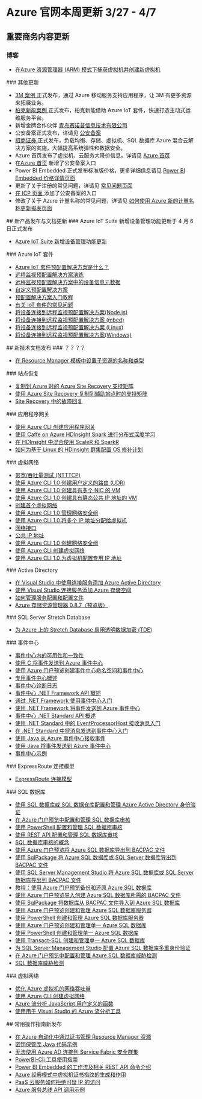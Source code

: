 <properties
	pageTitle="Azure 官网本周更新 | Azure"
    description="Azure 官网本周更新"
    services=""
    documentationCenter=""
    authors=""
    manager=""
    editor=""
    tags=""/>

<tags ms.service="weekly-updates" ms.date="" wacn.date="" wacn.lang="cn"/>

# Azure 官网本周更新    3/27 - 4/7
## 重要商务内容更新
### 博客
<ul>
<li><a id="weekly-updates_3_27_blog-armcreatevm" href="/blog/2107/04/01/armcreatevm">在Azure 资源管理器 (ARM) 模式下捕获虚拟机并创建新虚拟机</a></li>
</ul>
### 其他更新
<ul>
<li><a id="weekly-updates_3_27_partnerancasestudy-3m" href="/partnerancasestudy/case-studies/3m/">3M 案例 </a>正式发布，通过 Azure 移动服务支持应用程序，让 3M 有更多资源来拓展业务。</li>
<li><a id="weekly-updates_3_27_partnerancasestudy-baykee" href="/partnerancasestudy/case-studies/baykee/">柏克新能案例 </a>正式发布，柏克新能借助 Azure IoT 套件，快速打造主动式运维服务平台。</li>
<li>新增金牌合作伙伴 <a id="weekly-updates_3_27_partnerancasestudy-partner" href="http:///partnerancasestudy/partner/">青岛赛诺普信息技术有限公司 </a></li>
<li>公安备案正式发布，详请见 <a id="weekly-updates_3_27_support-public-security-registration" href="/support/announcement/public-security-registration">公安备案</a></li>
<li><a id="weekly-updates_3_27_partnerancasestudy-cmschina" href="/partnerancasestudy/case-studies/cmschina/">招商证券 </a>正式发布，负载均衡、存储、虚拟机、SQL 数据库 Azure 混合云解决方案的实施，大幅提高系统弹性和数据安全。</li>
<li>Azure 首页发布了虚拟机、云服务大降价信息，详请见 <a id="weekly-updates_3_27_-" href="https://www.azure.cn/">Azure 首页</a></li>
<li>在<a id="weekly-updates_3_27_support-" href="https://www.azure.cn/">Azure 首页</a> 新增了公安备案入口</li>
<li>Power BI Embedded 正式发布标准版价格，更多详细信息请见 <a id="weekly-updates_3_27_pricing-power-bi-embedded" href="/pricing/details/power-bi-embedded/">Power BI Embedded 价格详情页面</a></li>
<li>更新了关于注册的常见问题，详请见 <a id="weekly-updates_3_27_support-faq" href="/support/faq/">常见问题页面</li>
<li>在 <a id="weekly-updates_3_27_icp-" href="/icp/"> ICP 页面 </a>添加了公安备案的入口</li>
<li>修改了关于 Azure 计量名称的常见问题，详请见 <a id="weekly-updates_3_27_support-meter-update-reports" href="/support/meter-update-reports/">如何使用 Azure 新的计量名称更新报表页面</a></li>
</ul>
## 新产品发布与文档更新
### Azure IoT Suite 新增设备管理功能更新于 4 月 6 日正式发布
<ul>
<li><a id="weekly-updates_3_27_blog-azure-iot-suite-adds-device-management-capability-updates" href="/blog/2107/04/06/azure-iot-suite-adds-device-management-capability-updates">Azure IoT Suite 新增设备管理功能更新</a></li>
</ul>
### Azure IoT 套件
<ul>
<li><a id="weekly-updates_3_27_documentation-iot-suite-what-are-preconfigured-solutions" href="/documentation/articles/iot-suite-what-are-preconfigured-solutions/">Azure IoT 套件预配置解决方案是什么？</a></li>
<li><a id="weekly-updates_3_27_documentation-iot-suite-remote-monitoring-sample-walkthrough" href="/documentation/articles/iot-suite-remote-monitoring-sample-walkthrough/">远程监视预配置解决方案演练</a></li>
<li><a id="weekly-updates_3_27_documentation-iot-suite-remote-monitoring-device-info" href="/documentation/articles/iot-suite-remote-monitoring-device-info/ ">远程监视预配置解决方案中的设备信息元数据</a></li>
<li><a id="weekly-updates_3_27_documentation-iot-suite-guidance-on-customizing-preconfigured-solutions" href="/documentation/articles/iot-suite-guidance-on-customizing-preconfigured-solutions/ ">自定义预配置解决方案</a></li>
<li><a id="weekly-updates_3_27_documentation-iot-suite-getstarted-preconfigured-solutions" href="/documentation/articles/iot-suite-getstarted-preconfigured-solutions/">预配置解决方案入门教程</a></li>
<li><a id="weekly-updates_3_27_documentation-iot-suite-faq" href="/documentation/articles/iot-suite-faq/">有关 IoT 套件的常见问题</a></li>
<li><a id="weekly-updates_3_27_documentation-iot-suite-connecting-devices-node" href="/documentation/articles/iot-suite-connecting-devices-node/ ">将设备连接到远程监视预配置解决方案(Node.js)</a></li>
<li><a id="weekly-updates_3_27_documentation-iot-suite-connecting-devices-mbed" href="/documentation/articles/iot-suite-connecting-devices-mbed/">将设备连接到远程监视预配置解决方案 (mbed)</a></li>
<li><a id="weekly-updates_3_27_documentation-iot-suite-connecting-devices-linux" href="/documentation/articles/iot-suite-connecting-devices-linux/ ">将设备连接到远程监视预配置解决方案 (Linux)</a></li>
<li><a id="weekly-updates_3_27_documentation-iot-suite-connecting-devices" href="/documentation/articles/iot-suite-connecting-devices/ ">将设备连接到远程监视预配置解决方案(Windows)</a></li>
</ul>
## 新技术文档发布
### ？？？？
<ul>
<li><a id="weekly-updates_3_27_documentation-resource-manager-template-child-resource" href="/documentation/articles/resource-manager-template-child-resource/">在 Resource Manager 模板中设置子资源的名称和类型</a></li>
</ul>
### 站点恢复
<ul>
<li><a id="weekly-updates_3_27_documentation-site-recovery-support-matrix-to-azure" href="/documentation/articles/site-recovery-support-matrix-to-azure/">复制到 Azure 时的 Azure Site Recovery 支持矩阵</a></li>
<li><a id="weekly-updates_3_27_documentation-site-recovery-support-matrix-to-sec-site" href="/documentation/articles/site-recovery-support-matrix-to-sec-site/">使用 Azure Site Recovery 复制到辅助站点时的支持矩阵</a></li>
<li><a id="weekly-updates_3_27_documentation-site-recovery-failback-from-azure-to-hyper-v" href="/documentation/articles/site-recovery-failback-from-azure-to-hyper-v/">Site Recovery 中的故障回复</a></li>
</ul>
### 应用程序网关
<ul>
<li><a id="weekly-updates_3_27_documentation-application-gateway-create-gateway-cli-nodejs" href="/documentation/articles/application-gateway-create-gateway-cli-nodejs/">使用 Azure CLI 创建应用程序网关</a></li>
<li><a id="weekly-updates_3_27_documentation-hdinsight-deep-learning-caffe-spark" href="/documentation/articles/hdinsight-deep-learning-caffe-spark/">使用 Caffe on Azure HDInsight Spark 进行分布式深度学习</a></li>
<li><a id="weekly-updates_3_27_documentation-hdinsight-hadoop-r-scaler-sparkr" href="/documentation/articles/hdinsight-hadoop-r-scaler-sparkr/">在 HDInsight 中混合使用 ScaleR 和 SparkR</a></li>
<li><a id="weekly-updates_3_27_documentation-hdinsight-os-patching" href="/documentation/articles/hdinsight-os-patching/">如何为基于 Linux 的 HDInsight 群集配置 OS 修补计划</a></li>
</ul>
### 虚拟网络
<ul>
<li><a id="weekly-updates_3_27_documentation-virtual-network-bandwidth-testing" href="/documentation/articles/virtual-network-bandwidth-testing/">带宽/吞吐量测试 (NTTTCP)</a></li>
<li><a id="weekly-updates_3_27_documentation-virtual-network-create-udr-arm-cli-nodejs" href="/documentation/articles/virtual-network-create-udr-arm-cli-nodejs/">使用 Azure CLI 1.0 创建用户定义的路由 (UDR)</a></li>
<li><a id="weekly-updates_3_27_documentation-virtual-network-deploy-multinic-cli-nodejs" href="/documentation/articles/virtual-network-deploy-multinic-cli-nodejs/">使用 Azure CLI 1.0 创建具有多个 NIC 的 VM</a></li>
<li><a id="weekly-updates_3_27_documentation-virtual-network-deploy-static-pip-cli-nodejs" href="/documentation/articles/virtual-network-deploy-static-pip-cli-nodejs/">使用 Azure CLI 1.0 创建具有静态公共 IP 地址的 VM</a></li>
<li><a id="weekly-updates_3_27_documentation-virtual-network-get-started-vnet-subnet" href="/documentation/articles/virtual-network-get-started-vnet-subnet/">创建首个虚拟网络</a></li>
<li><a id="weekly-updates_3_27_documentation-virtual-network-manage-nsg-cli-nodejs" href="/documentation/articles/virtual-network-manage-nsg-cli-nodejs/">使用 Azure CLI 1.0 管理网络安全组</a></li>
<li><a id="weekly-updates_3_27_documentation-virtual-network-multiple-ip-addresses-cli-nodejs" href="/documentation/articles/virtual-network-multiple-ip-addresses-cli-nodejs/">使用 Azure CLI 1.0 将多个 IP 地址分配给虚拟机</a></li>
<li><a id="weekly-updates_3_27_documentation-virtual-network-network-interface" href="/documentation/articles/virtual-network-network-interface/">网络接口</a></li>
<li><a id="weekly-updates_3_27_documentation-virtual-network-public-ip-address" href="/documentation/articles/virtual-network-public-ip-address/">公共 IP 地址</a></li>
<li><a id="weekly-updates_3_27_documentation-virtual-networks-create-nsg-cli-nodejs" href="/documentation/articles/virtual-networks-create-nsg-cli-nodejs/">使用 Azure CLI 1.0 创建网络安全组</a></li>
<li><a id="weekly-updates_3_27_documentation-virtual-networks-create-vnet-cli-nodejs" href="/documentation/articles/virtual-networks-create-vnet-cli-nodejs/">使用 Azure CLI 创建虚拟网络</a></li>
<li><a id="weekly-updates_3_27_documentation-virtual-networks-static-private-ip-cli-nodejs" href="/documentation/articles/virtual-networks-static-private-ip-cli-nodejs/">使用 Azure CLI 1.0 为虚拟机配置专用 IP 地址</a></li>
</ul>
### Active Directory
<ul>
<li><a id="weekly-updates_3_27_documentation-vs-azure-tools-connected-services-add-active-directory" href="/documentation/articles/vs-azure-tools-connected-services-add-active-directory/">在 Visual Studio 中使用连接服务添加 Azure Active Directory</a></li>
<li><a id="weekly-updates_3_27_documentation-vs-azure-tools-connected-services-storage" href="/documentation/articles/vs-azure-tools-connected-services-storage/">使用 Visual Studio 连接服务添加 Azure 存储空间</a></li>
<li><a id="weekly-updates_3_27_documentation-vs-azure-tools-service-configurations-and-profiles-how-to-manage" href="/documentation/articles/vs-azure-tools-service-configurations-and-profiles-how-to-manage/">如何管理服务配置和配置文件</a></li>
<li><a id="weekly-updates_3_27_documentation-vs-azure-tools-storage-explorer-relnotes-0-8-7" href="/documentation/articles/vs-azure-tools-storage-explorer-relnotes-0-8-7/">Azure 存储资源管理器 0.8.7（预览版）</a></li>
</ul>
### SQL Server Stretch Database
<ul>
<li><a id="weekly-updates_3_27_documentation-sql-server-stretch-database-encryption-tde" href="/documentation/articles/sql-server-stretch-database-encryption-tde/">为 Azure 上的 Stretch Database 启用透明数据加密 (TDE)</a></li>
</ul>
### 事件中心
<ul>
<li><a id="weekly-updates_3_27_documentation-event-hubs-availability-and-consistency" href="/documentation/articles/event-hubs-availability-and-consistency/">事件中心内的可用性和一致性</a></li>
<li><a id="weekly-updates_3_27_documentation-event-hubs-c-getstarted-send" href="/documentation/articles/event-hubs-c-getstarted-send/">使用 C 将事件发送到 Azure 事件中心</a></li>
<li><a id="weekly-updates_3_27_documentation-event-hubs-create" href="/documentation/articles/event-hubs-create/">使用 Azure 门户预览创建事件中心命名空间和事件中心</a></li>
<li><a id="weekly-updates_3_27_documentation-event-hubs-dedicated-overview" href="/documentation/articles/event-hubs-dedicated-overview/">专用事件中心概述</a></li>
<li><a id="weekly-updates_3_27_documentation-event-hubs-diagnostic-logs" href="/documentation/articles/event-hubs-diagnostic-logs/">事件中心诊断日志</a></li>
<li><a id="weekly-updates_3_27_documentation-event-hubs-dotnet-framework-api-overview" href="/documentation/articles/event-hubs-dotnet-framework-api-overview/">事件中心 .NET Framework API 概述</a></li>
<li><a id="weekly-updates_3_27_documentation-event-hubs-dotnet-framework-getstarted-receive-eph" href="/documentation/articles/event-hubs-dotnet-framework-getstarted-receive-eph/">通过 .NET Framework 使用事件中心入门</a></li>
<li><a id="weekly-updates_3_27_documentation-event-hubs-dotnet-framework-getstarted-send" href="/documentation/articles/event-hubs-dotnet-framework-getstarted-send/">使用 .NET Framework 将事件发送到 Azure 事件中心</a></li>
<li><a id="weekly-updates_3_27_documentation-event-hubs-dotnet-standard-api-overview" href="/documentation/articles/event-hubs-dotnet-standard-api-overview/">事件中心 .NET Standard API 概述</a></li>
<li><a id="weekly-updates_3_27_documentation-event-hubs-dotnet-standard-getstarted-receive-eph" href="/documentation/articles/event-hubs-dotnet-standard-getstarted-receive-eph/">使用 .NET Standard 中的 EventProcessorHost 接收消息入门</a></li>
<li><a id="weekly-updates_3_27_documentation-event-hubs-dotnet-standard-getstarted-send" href="/documentation/articles/event-hubs-dotnet-standard-getstarted-send/">在 .NET Standard 中将消息发送到事件中心入门</a></li>
<li><a id="weekly-updates_3_27_documentation-event-hubs-java-get-started-receive-eph" href="/documentation/articles/event-hubs-java-get-started-receive-eph/">使用 Java 从 Azure 事件中心接收事件</a></li>
<li><a id="weekly-updates_3_27_documentation-event-hubs-java-get-started-send" href="/documentation/articles/event-hubs-java-get-started-send/">使用 Java 将事件发送到 Azure 事件中心</a></li>
<li><a id="weekly-updates_3_27_documentation-event-hubs-samples" href="/documentation/articles/event-hubs-samples/">事件中心示例 </a></li>
</ul>
### ExpressRoute 连接模型
<ul>
<li><a id="weekly-updates_3_27_documentation-expressroute-connectivity-models" href="/documentation/articles/expressroute-connectivity-models/">ExpressRoute 连接模型</a></li>
</ul>
### SQL 数据库
<ul>
<li><a id="weekly-updates_3_27_documentation-sql-database-aad-authentication-configure" href="/documentation/articles/sql-database-aad-authentication-configure/">使用 SQL 数据库或 SQL 数据仓库配置和管理 Azure Active Directory 身份验证</a></li>
<li><a id="weekly-updates_3_27_documentation-sql-database-auditing-portal" href="/documentation/articles/sql-database-auditing-portal/">在 Azure 门户预览中配置和管理 SQL 数据库审核</a></li>
<li><a id="weekly-updates_3_27_documentation-sql-database-auditing-powershell" href="/documentation/articles/sql-database-auditing-powershell/">使用 PowerShell 配置和管理 SQL 数据库审核</a></li>
<li><a id="weekly-updates_3_27_documentation-sql-database-auditing-rest" href="/documentation/articles/sql-database-auditing-rest/">使用 REST API 配置和管理 SQL 数据库审核</a></li>
<li><a id="weekly-updates_3_27_documentation-sql-database-auditing" href="/documentation/articles/sql-database-auditing/">SQL 数据库审核的概念</a></li>
<li><a id="weekly-updates_3_27_documentation-sql-database-export-portal" href="/documentation/articles/sql-database-export-portal/">使用 Azure 门户预览将 Azure SQL 数据库导出到 BACPAC 文件</a></li>
<li><a id="weekly-updates_3_27_documentation-sql-database-export-sqlpackage" href="/documentation/articles/sql-database-export-sqlpackage/">使用 SqlPackage 将 Azure SQL 数据库或 SQL Server 数据库导出到 BACPAC 文件</a></li>
<li><a id="weekly-updates_3_27_documentation-sql-database-export-ssms" href="/documentation/articles/sql-database-export-ssms/">使用 SQL Server Management Studio 将 Azure SQL 数据库或 SQL Server 数据库导出到 BACPAC 文件</a></li>
<li><a id="weekly-updates_3_27_documentation-sql-database-get-started-backup-recovery-portal" href="/documentation/articles/sql-database-get-started-backup-recovery-portal/">教程：使用 Azure 门户预览备份和还原 Azure SQL 数据库</a></li>
<li><a id="weekly-updates_3_27_documentation-sql-database-import-portal" href="/documentation/articles/sql-database-import-portal/">使用 Azure 门户预览导入创建 Azure SQL 数据库所需的 BACPAC 文件</a></li>
<li><a id="weekly-updates_3_27_documentation-sql-database-import-sqlpackage" href="/documentation/articles/sql-database-import-sqlpackage/">使用 SqlPackage 将数据库从 BACPAC 文件导入到 Azure SQL 数据库</a></li>
<li><a id="weekly-updates_3_27_documentation-sql-database-manage-servers-portal" href="/documentation/articles/sql-database-manage-servers-portal/">使用 Azure 门户预览创建和管理 Azure SQL 数据库服务器</a></li>
<li><a id="weekly-updates_3_27_documentation-sql-database-manage-servers-powershell" href="/documentation/articles/sql-database-manage-servers-powershell/">使用 PowerShell 创建和管理 Azure SQL 数据库服务器</a></li>
<li><a id="weekly-updates_3_27_documentation-sql-database-manage-single-databases-portal" href="/documentation/articles/sql-database-manage-single-databases-portal/">使用 Azure 门户预览创建和管理单一 Azure SQL 数据库</a></li>
<li><a id="weekly-updates_3_27_documentation-sql-database-manage-single-databases-powershell" href="/documentation/articles/sql-database-manage-single-databases-powershell/">使用 PowerShell 创建和管理单一 Azure SQL 数据库</a></li>
<li><a id="weekly-updates_3_27_documentation-sql-database-manage-single-databases-tsql" href="/documentation/articles/sql-database-manage-single-databases-tsql/">使用 Transact-SQL 创建和管理单一 Azure SQL 数据库</a></li>
<li><a id="weekly-updates_3_27_documentation-sql-database-ssms-mfa-authentication-configure" href="/documentation/articles/sql-database-ssms-mfa-authentication-configure/">为 SQL Server Management Studio 配置 Azure SQL 数据库多重身份验证</a></li>
<li><a id="weekly-updates_3_27_documentation-sql-database-threat-detection-portal" href="/documentation/articles/sql-database-threat-detection-portal/">在 Azure 门户预览中配置和管理 Azure SQL 数据库威胁检测</a></li>
<li><a id="weekly-updates_3_27_documentation-sql-database-threat-detection" href="/documentation/articles/sql-database-threat-detection/">SQL 数据库威胁检测</a></li>
</ul>
### 虚拟网络
<ul>
<li><a id="weekly-updates_3_27_documentation-virtual-network-optimize-network-bandwidth" href="/documentation/articles/virtual-network-optimize-network-bandwidth/">优化 Azure 虚拟机的网络吞吐量</a></li>
<li><a id="weekly-updates_3_27_documentation-virtual-networks-create-vnet-arm-cli-nodejs" href="/documentation/articles/virtual-networks-create-vnet-arm-cli-nodejs/">使用 Azure CLI 创建虚拟网络</a></li>
<li><a id="weekly-updates_3_27_documentation-stream-analytics-javascript-user-defined-functions" href="/documentation/articles/stream-analytics-javascript-user-defined-functions/">Azure 流分析 JavaScript 用户定义的函数</a></li>
<li><a id="weekly-updates_3_27_documentation-stream-analytics-tools-for-visual-studio" href="/documentation/articles/stream-analytics-tools-for-visual-studio/">使用用于 Visual Studio 的 Azure 流分析工具</a></li>
</ul>
## 常用操作指南新发布
<ul>
<li><a id="weekly-updates_3_27_documentation-aog-automation-powershell-manage-arm-resource-with-cert" href="/documentation/articles/aog-automation-powershell-manage-arm-resource-with-cert/">在 Azure 自动化中通过证书管理 Resource Manager 资源</a></li>
<li><a id="weekly-updates_3_27_documentation-aog-sample-code-keyvault-powershell-java-rest-api" href="/documentation/articles/aog-sample-code-keyvault-powershell-java-rest-api/">密钥保管库 Java 代码示例</a></li>
<li><a id="weekly-updates_3_27_documentation-aog-active-directory-qa-cannot-connect-service-fabric-cluster" href="/documentation/articles/aog-active-directory-qa-cannot-connect-service-fabric-cluster/">无法使用 Azure AD 连接到 Service Fabric 安全群集</a></li>
<li><a id="weekly-updates_3_27_documentation-aog-power-bi-embedded-cli-guidance" href="/documentation/articles/aog-power-bi-embedded-cli-guidance/">PowerBI-Cli 工具使用指南</a></li>
<li><a id="weekly-updates_3_27_documentation-aog-power-bi-embedded-rest-api-introduction" href="/documentation/articles/aog-power-bi-embedded-rest-api-introduction/">Power BI Embedded 的工作流及相关 REST API 命令介绍</a></li>
<li><a id="weekly-updates_3_27_documentation-aog-virtual-machines-ssh-certificate-thumbprint" href="/documentation/articles/aog-virtual-machines-ssh-certificate-thumbprint/">Azure 经典模式中虚拟机证书指纹的生成和作用</a></li>
<li><a id="weekly-updates_3_27_documentation-aog-cloud-services-howto-ip-filter" href="/documentation/articles/aog-cloud-services-howto-ip-filter/">PaaS 云服务如何拒绝可疑 IP 的访问</a></li>
<li><a id="weekly-updates_3_27_documentation-aog-sample-code-service-bus-api" href="/documentation/articles/aog-sample-code-service-bus-api/">Azure 服务总线 API 调用示例</a></li>
</ul>

